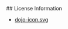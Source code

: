 ## License Information 

- [dojo-icon.svg](https://js.foundation/about/governance/trademark-policy)
